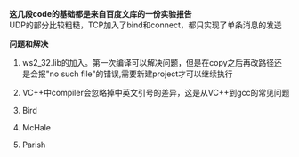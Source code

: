 **这几段code的基础都是来自百度文库的一份实验报告**  
UDP的部分比较粗糙，TCP加入了bind和connect，都只实现了单条消息的发送  

**问题和解决**  
1. ws2_32.lib的加入。第一次编译可以解决问题，但是在copy之后再改路径还是会报"no such file"的错误,需要新建project才可以继续执行
1. VC++中compiler会忽略掉中英文引号的差异，这是从VC++到gcc的常见问题  

1.  Bird
1.  McHale
1.  Parish
